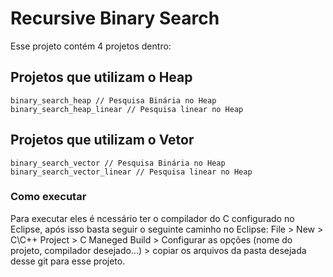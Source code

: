 # Recursive Binary Search
Esse projeto contém 4 projetos dentro: <br />

## Projetos que utilizam o Heap <br />
`binary_search_heap // Pesquisa Binária no Heap` <br />
`binary_search_heap_linear // Pesquisa linear no Heap` <br />  
## Projetos que utilizam o Vetor <br />
`binary_search_vector // Pesquisa Binária no Heap` <br />
`binary_search_vector_linear // Pesquisa linear no Heap` <br />

### Como executar
Para executar eles é ncessário ter o compilador do C configurado no Eclipse, após isso basta seguir o seguinte caminho no Eclipse: File > New > C\C++ Project > C Maneged Build > Configurar as opções (nome do projeto, compilador desejado...) > copiar os arquivos da pasta desejada desse git para esse projeto.
